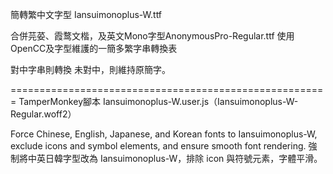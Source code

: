 簡轉繁中文字型
Iansuimonoplus-W.ttf

合併芫荽、霞鹜文楷，及英文Mono字型AnonymousPro-Regular.ttf
使用OpenCC及字型維護的一簡多繁字串轉換表

對中字串則轉換
未對中，則維持原簡字。



=======================================================
TamperMonkey腳本
Iansuimonoplus-W.user.js（Iansuimonoplus-W-Regular.woff2）

Force Chinese, English, Japanese, and Korean fonts to Iansuimonoplus-W, 
exclude icons and symbol elements, and ensure smooth font rendering.
強制將中英日韓字型改為 Iansuimonoplus-W，排除 icon 與符號元素，字體平滑。
